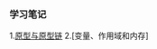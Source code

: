 ### 学习笔记


1.[原型与原型链](https://github.com/yszsz/Blog/blob/master/articles/%E5%8E%9F%E5%9E%8B%E4%B8%8E%E5%8E%9F%E5%9E%8B%E9%93%BE.md)
2.[变量、作用域和内存]
